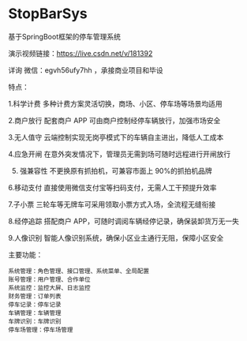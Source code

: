 # StopBarSys
基于SpringBoot框架的停车管理系统

演示视频链接：https://live.csdn.net/v/181392

详询 微信：egvh56ufy7hh ，承接商业项目和毕设

特点：

1.科学计费 多种计费方案灵活切换，商场、小区、停车场等场景均适用

2.商户放行 配套商户 APP 可由商户控制经停车辆放行，加强市场安全

3.无人值守 云端控制实现无岗亭模式下的车辆自主进出，降低人工成本

4.应急开闸 在意外突发情况下，管理员无需到场可随时远程进行开闸放行

5. 强兼容性 不更换原有抓拍机，可兼容市面上 90%的抓拍机品牌

6.移动支付 直接使用微信支付宝等扫码支付，无需人工干预提升效率

7.子小票 三轮车等无牌车可采用领取小票方式入场，全流程无缝衔接

8.经停追踪 搭配商户 APP，可随时调阅车辆经停记录，确保装卸货万无一失

9.人像识别 智能人像识别系统，确保小区业主通行无阻，保障小区安全

主要功能：

    系统管理：角色管理、接口管理、系统菜单、全局配置
    账号管理：用户管理、合作单位
    系统监控：监控大屏、日志监控
    财务管理：订单列表
    停车记录：停车记录
    车辆管理：车辆管理
    车牌识别：车牌识别
    停车场管理：停车场管理
  
